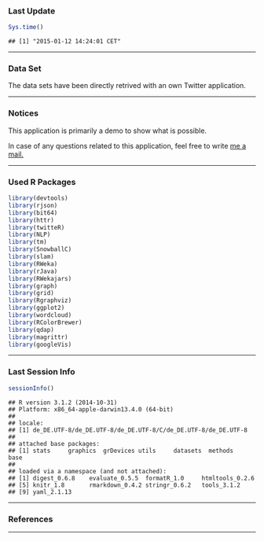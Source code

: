 
### Last Update


```r
Sys.time()
```

```
## [1] "2015-01-12 14:24:01 CET"
```

***

### Data Set

The data sets have been directly retrived with an own Twitter application.

***

### Notices

This application is primarily a demo to show what is possible. 

In case of any questions related to this application, feel free to write [me a mail.][1]

***

### Used R Packages


```r
library(devtools)
library(rjson)
library(bit64)
library(httr)
library(twitteR)
library(NLP)
library(tm)
library(SnowballC)
library(slam)
library(RWeka)
library(rJava) 
library(RWekajars) 
library(graph)
library(grid)
library(Rgraphviz)
library(ggplot2)
library(wordcloud)
library(RColorBrewer)
library(qdap)
library(magrittr)
library(googleVis)
```

***

### Last Session Info


```r
sessionInfo()
```

```
## R version 3.1.2 (2014-10-31)
## Platform: x86_64-apple-darwin13.4.0 (64-bit)
## 
## locale:
## [1] de_DE.UTF-8/de_DE.UTF-8/de_DE.UTF-8/C/de_DE.UTF-8/de_DE.UTF-8
## 
## attached base packages:
## [1] stats     graphics  grDevices utils     datasets  methods   base     
## 
## loaded via a namespace (and not attached):
## [1] digest_0.6.8    evaluate_0.5.5  formatR_1.0     htmltools_0.2.6
## [5] knitr_1.8       rmarkdown_0.4.2 stringr_0.6.2   tools_3.1.2    
## [9] yaml_2.1.13
```

***

### References



[1]: http://nierhoff.info/#contact "Contact"

***
